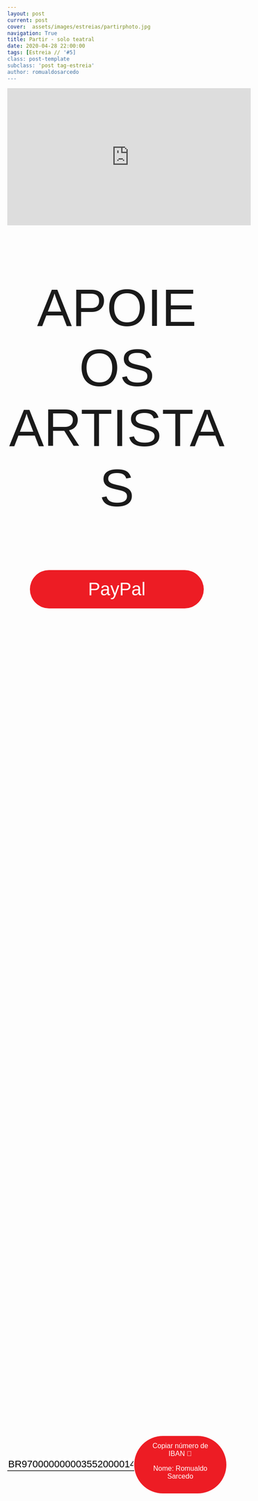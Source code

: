 ```yaml
---
layout: post
current: post
cover:  assets/images/estreias/partirphoto.jpg
navigation: True
title: Partir - solo teatral
date: 2020-04-28 22:00:00
tags: [Estreia // '#5]
class: post-template
subclass: 'post tag-estreia'
author: romualdosarcedo
---
```


<!-- warning: keep the content after the ? in the link, for autoplay -->
<iframe width="560" height="315" src="https://www.youtube.com/embed/HCg2ElCDxT8?rel=0&amp;autoplay=1&amp;controls=0&amp;showinfo=0" frameborder="0" allow="accelerometer; autoplay; encrypted-media; gyroscope; picture-in-picture" allowfullscreen></iframe>



<!-- CSS code for some personalization -->
<style>
    .button {
      margin: auto;  
      display: block;
      border-radius: 70px;
      background-color: #ED1C24;
      border: none;
      color: #FFFFFF;
      text-align: center;
      font-family: "Verdana", sans-serif;
      font-size: 2.6rem;
      padding: 20px;
      width: 25rem;
      transition: all 0.5s;
      cursor: pointer;
    }
    
    .button span {
      cursor: pointer;
      display: inline-block;
      position: relative;
      transition: 0.5s;
    }
    
    .button span:after {
      content: '\00bb';
      position: absolute;
      opacity: 0;
      top: 0;
      right: -20px;
      transition: 0.5s;
    }
    
    .button:hover span {
      padding-right: 25px;
    }
    
    .button:hover span:after {
      opacity: 1;
      right: 0;
       display: inline-block;
    }


    .apoia {
        font-family: "Avant Garde", Avantgarde, "Century Gothic", CenturyGothic, "AppleGothic", sans-serif;
        font-size: 3vmax;
        text-align: center;
        text-transform: uppercase;
        text-rendering: optimizeLegibility;
    }


    .iban{
      margin: auto;  
      text-align: center;
      font-family: "Verdana", sans-serif;
      font-size: 1.8rem;
      padding-top: 2rem;
    }

    .btn {
      border: none;
      background-color: inherit;
      padding: 14px 28px;
      font-size: 16px;
      cursor: pointer;
      display: inline-block;
      font-family: "Verdana", sans-serif;
      border-radius: 70px;
    }

    .btn:hover {background: #454545;}

    .success {color: green;}
    .info {color: dodgerblue;}
    .warning {color: orange;}
    .danger {color: red;}
    .default {color: black;}

    /* Blue */
    .info {
      color: white;
      background: #2196F3;
      background-color: #ED1C24;
      font-family: "Verdana", sans-serif;
    }

    .info:hover {
      background: #454545;
      color: white;
    }

    .no-outline:focus {
      outline: none;
    }

  .info_numbers{
    font-family: "Verdana", sans-serif;
    font-size: 1.4rem;
  }
    
    .centerthat{
      height: 100%;
      display: flex;
      align-items: center;
      justify-content: center;
    }

    input {
      border-top-style: hidden;
      border-right-style: hidden;
      border-left-style: hidden;
      border-bottom-style: groove;
    }

</style>

<!-- JAVASCRIPT functions for autocopying text-->
<script>
function myFunction() {
  /* Get the text field */
  var copyText = document.getElementById("myInput");

  /* Select the text field */
  copyText.select();
  copyText.setSelectionRange(0, 99999); /*For mobile devices*/

  /* Copy the text inside the text field */
  document.execCommand("copy");

  // /* Alert the copied text */
  // alert("Copied the text: " + copyText.value);
}
function myFunction2() {
  /* Get the text field */
  var copyText = document.getElementById("myInput2");

  /* Select the text field */
  copyText.select();
  copyText.setSelectionRange(0, 99999); /*For mobile devices*/

  /* Copy the text inside the text field */
  document.execCommand("copy");

  // /* Alert the copied text */
  // alert("Copied the text: " + copyText.value);
}
</script>



<div class="center">
    <p class = "apoia">Apoie os artistas</p> 
    <button class="button" onclick="window.location.href = 'https://www.paypal.com/cgi-bin/webscr?cmd=_s-xclick&hosted_button_id=5LQEUGMKEP3E8&source=url';"><span>PayPal </span></button> 
<br>
<div class = "centerthat">
  <!-- The text field -->
  <input type="text" class="no-outline info_numbers" value="BR9700000000035520000143189C1" id="myInput"> 
  <!-- The button used to copy the text -->
  <button class="btn info"  onclick="myFunction()">Copiar número de IBAN 🏧 <br />

  Nome: Romualdo Sarcedo </button>
</div>
<br>
<br>

</div>  



<br>

Romualdo Sarcedo apresenta o solo teatral “Partir”, montagem que reúne poemas do escritor Fernando Pessoa, considerado junto com Luis Vaz de Camões um dos mais importantes poetas portugueses de todos os tempos.
Na peça, os poemas são interpretados por uma pessoa prestes a partir para uma viagem. Arrumando sua mala e adiando o quanto pode esta partida, ele relembra poemas de Fernando Pessoa, que retratam o estado emocional em que se encontra, indo da euforia, à decepção, ao pessimismo, ao temor do desconhecido e as angustias da busca de um sentido para a existência.
Este encadeamento de poemas ganha força dramatúrgica e ação teatral pela sequência em que se encontram “costurados” na lembrança deste homem, que chegando a um momento limite em sua vida, vê-se mergulhado neste turbilhão de emoções ante o temor do desconhecido e a dúvida em seguir adiante. Este homem que lança-se a vida como uma viagem. Está sempre de partida ou de chegada, mesmo que nunca chegue, mesmo que nunca parta, mesmo que adie indefinidamente a arrumação das malas.

Roteirizado e interpretado por Romualdo Sarcedo, este trabalho é trazido como uma “necessidade”, segundo as palavras de seu interprete: “necessidade de trazer a poesia muitas vezes esquecida nos livros em algum canto da velha estante para o centro da reflexão, da sensibilização e do contato humano;  necessidade de propor um momento de desaceleração, de um olhar mais apurado para dentro de nós mesmos e para a vida que nos rodeia; necessidade de realizar um exercício cênico numa fusão de linguagens num momento intimista, buscando incessantemente preservar e elevar o humano que há em nós.


## Fique a par do trabalho de Romualdo Sarcedo
* Instagram: https://www.instagram.com/romualdosarcedo/
* YouTube: https://www.youtube.com/channel/UCntzTXLGzkze8t8bfeNwMsg